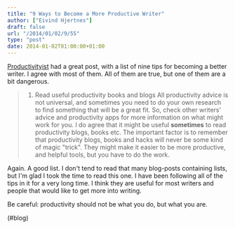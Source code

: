 ```yaml
---
title: "9 Ways to Become a More Productive Writer"
author: ["Eivind Hjertnes"]
draft: false
url: "/2014/01/02/9/55"
type: "post"
date: 2014-01-02T01:00:00+01:00
---
```


[Productivityist](http://productivityist.com) had a great post, with a
list of nine tips for becoming a better writer. I agree with most of
them. All of them are true, but one of them are a bit dangerous.

>
>
> 1.  Read useful productivity books and blogs All productivity advice is
>     not universal, and sometimes you need to do your own research to
>     find something that will be a great fit. So, check other writers'
>     advice and productivity apps for more information on what might
>     work for you. I do agree that it might be useful **sometimes** to
>     read productivity blogs, books etc. The important factor is to
>     remember that productivity blogs, books and hacks will never be
>     some kind of magic "trick". They might make it easier to be more
>     productive, and helpful tools, but you have to do the work.

Again. A good list. I don't tend to read that many blog-posts containing
lists, but I'm glad I took the time to read this one. I have been
following all of the tips in it for a very long time. I think they are
useful for most writers and people that would like to get more into
writing.

Be careful: productivity should not be what you do, but what you are.

(#blog)
